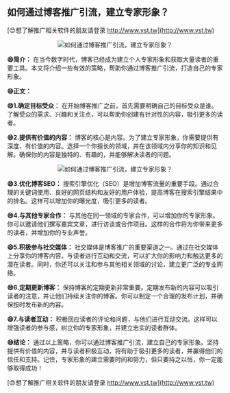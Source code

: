 ## **如何通过博客推广引流，建立专家形象？**

[😍想了解推广相关软件的朋友请登录 http://www.vst.tw](http://www.vst.tw)

 <center><img src="https://vst.tw/MP4/tuiguang/png/7.png" alt="如何通过博客推广引流，建立专家形象？"></center>

**😄简介：**
在当今数字时代，博客已经成为建立个人专家形象和获取大量读者的重要工具。本文将介绍一些有效的策略，帮助你通过博客推广引流，打造自己的专家形象。

**😄正文：**

**😄1.确定目标受众：**
在开始博客推广之前，首先需要明确自己的目标受众是谁。了解受众的需求、兴趣和关注点，可以帮助你创建有针对性的内容，吸引更多的读者。

**😄2.提供有价值的内容：**
博客的核心是内容。为了建立专家形象，你需要提供有深度、有价值的内容。选择一个你擅长的领域，并在该领域内分享你的知识和见解。确保你的内容是独特的、有趣的，并能够解决读者的问题。

 <center><img src="https://vst.tw/MP4/tuiguang/png/4.png" alt="如何通过博客推广引流，建立专家形象？"></center>

**😄3.优化博客SEO：**
搜索引擎优化（SEO）是增加博客流量的重要手段。通过合理的关键词使用、良好的网页结构和友好的用户体验，提高博客在搜索引擎结果中的排名。这样可以增加你的曝光度，吸引更多的读者。

**😄4.与其他专家合作：**
与其他在同一领域的专家合作，可以增加你的专家形象。你可以邀请他们撰写嘉宾文章，进行访谈或合作项目。这样的合作将为你带来更多的读者，并增加你的专业声誉。

**😄5.积极参与社交媒体：**
社交媒体是博客推广的重要渠道之一。通过在社交媒体上分享你的博客内容，与读者进行互动和交流，可以扩大你的影响力和触达更多的潜在读者。同时，你还可以关注和参与其他相关领域的讨论，建立更广泛的专业网络。

**😄6.定期更新博客：**
保持博客的定期更新非常重要。定期发布新的内容可以吸引读者的注意，并让他们持续关注你的博客。你可以制定一个合理的发布计划，并确保按时发布新的内容。

**😄7.与读者互动：**
积极回应读者的评论和问题，与他们进行互动交流。这样可以增强读者的参与感，树立你的专家形象，并建立忠实的读者群体。

**😄结论：**
通过以上策略，你可以通过博客推广引流，建立自己的专家形象。坚持提供有价值的内容，并与读者积极互动，将有助于吸引更多的读者，并赢得他们的信任和支持。记住，专家形象的建立需要时间和努力，但只要持之以恒，你一定能够取得成功！

[😍想了解推广相关软件的朋友请登录 http://www.vst.tw](http://www.vst.tw)



